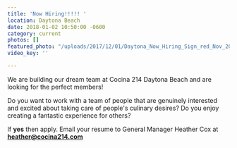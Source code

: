 ```yaml
---
title: 'Now Hiring!!!!! '
location: Daytona Beach
date: 2018-01-02 10:50:00 -0600
category: current
photos: []
featured_photo: "/uploads/2017/12/01/Daytona_Now_Hiring_Sign_red_Nov_2017.png"
video_key: ''

---
```

We are building our dream team at Cocina 214 Daytona Beach and are looking for the perfect members!

Do you want to work with a team of people that are genuinely interested and excited about taking care of people's culinary desires? Do you enjoy creating a fantastic experience for others?

If **yes** then apply. Email your resume to General Manager Heather Cox at **heather@cocina214.com**